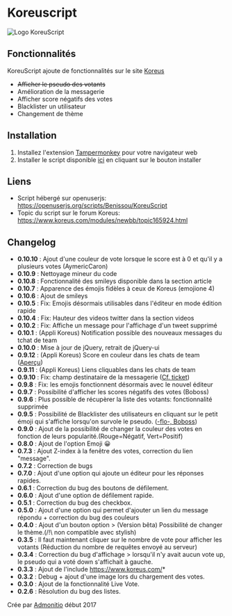 # Koreuscript

![Logo KoreuScript](https://k.img.mu/fohzr4.png)

## Fonctionnalités
KoreuScript ajoute de fonctionnalités sur le site [Koreus](https://koreus.com)

 * ~~Afficher le pseudo des votants~~
 * Amélioration de la messagerie
 * Afficher score négatifs des votes
 * Blacklister un utilisateur
 * Changement de thème

## Installation

 1. Installez l'extension [Tampermonkey](https://tampermonkey.net) pour votre navigateur web
 2. Installer le script disponible [ici](https://openuserjs.org/scripts/Benissou/KoreuScript) en cliquant sur le bouton installer

## Liens

 * Script hébergé sur openuserjs: https://openuserjs.org/scripts/Benissou/KoreuScript
 * Topic du script sur le forum Koreus: https://www.koreus.com/modules/newbb/topic165924.html

## Changelog
 - **0.10.10** : Ajout d'une couleur de vote lorsque le score est à 0 et qu'il y a plusieurs votes (AymericCaron)
 - **0.10.9** : Nettoyage mineur du code
 - **0.10.8** : Fonctionnalité des smileys disponible dans la section article
 - **0.10.7** : Apparence des émojis fidèles à ceux de Koreus (emojione 4)
 - **0.10.6** : Ajout de smileys
 - **0.10.5** : Fix: Emojis désormais utilisables dans l'éditeur en mode édition rapide
 - **0.10.4** : Fix: Hauteur des videos twitter dans la section videos
 - **0.10.2** : Fix: Affiche un message pour l'affichage d'un tweet supprimé
 - **0.10.1** : (Appli Koreus) Notification possible des nouveaux messages du tchat de team
 - **0.10.0** : Mise à jour de jQuery, retrait de jQuery-ui
 - **0.9.12** : (Appli Koreus) Score en couleur dans les chats de team ([Aperçu](https://k.img.mu/1hGVFY.png))
 - **0.9.11** : (Appli Koreus) Liens cliquables dans les chats de team
 - **0.9.10** : Fix: champ destinataire de la messagerie ([Cf. ticket](https://www.koreus.com/modules/newbb/topic187711.html))
 - **0.9.8** : Fix: les emojis fonctionnent désormais avec le nouvel éditeur
 - **0.9.7** : Possibilité d'afficher les scores négatifs des votes (Boboss)
 - **0.9.6** : Plus possible de récupèrer la liste des votants: fonctionnalité supprimée
 - **0.9.5** : Possibilité de Blacklister des utilisateurs en cliquant sur le petit émoji qui s'affiche lorsqu'on survole le pseudo. ([-flo-, Boboss](https://github.com/Boboss74/KoreuScript/pull/1))
 - **0.9.0** : Ajout de la possibilité de changer la couleur des votes en fonction de leurs popularité.(Rouge=Négatif, Vert=Positif)
 - **0.8.0** : Ajout de l'option Emoji 😀
 - **0.7.3** : Ajout Z-index à la fenêtre des votes, correction du lien "message".
 - **0.7.2** : Correction de bugs
 - **0.7.0** : Ajout d'une option qui ajoute un éditeur pour les réponses rapides.
 - **0.6.1** : Correction du bug des boutons de défilement.
 - **0.6.0** : Ajout d'une option de défilement rapide.
 - **0.5.1** : Correction du bug des checkbox.
 - **0.5.0** : Ajout d'une option qui permet d'ajouter un lien du message répondu + correction du bug des couleurs
 - **0.4.0** : Ajout d'un bouton option > (Version bêta) Possibilité de changer le thème.(/!\ non compatible avec stylish)
 - **0.3.5** : Il faut maintenant cliquer sur le nombre de vote pour afficher les votants (Réduction du nombre de requêtes envoyé au serveur)
 - **0.3.4** : Correction du bug d'affichage > lorsqu'il n'y avait aucun vote up, le pseudo qui a voté down s'affichait à gauche.
 - **0.3.3** : Ajout de l'include https://www.koreus.com/*
 - **0.3.2** : Debug + ajout d'une image lors du chargement des votes.
 - **0.3.0** : Ajout de la fonctionnalité Live Vote.
 - **0.2.6** : Résolution du bug des listes.

Crée par [Admonitio](https://www.koreus.com/membre/admonitio) début 2017
